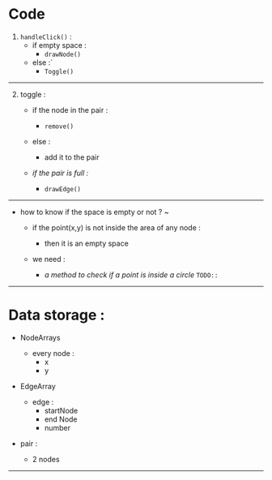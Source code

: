 # Code
1. `handleClick()` :
    - if empty space :
        - `drawNode()`
    - else :`
        - `Toggle()`
    
-----
2. toggle :
    - if the node in the pair :
        - `remove()`
    - else :
        - add it to the pair
    
    - _if the pair is full :_
        - `drawEdge()`
    
-----

- how to know if the space is empty or not ?    ~
    - if the point(x,y) is not inside the area of any node :
        - then it is an empty space
    
    - we need :
        - _a method to check if a point is inside a circle_ `TODO::`
    
------
# Data storage :
- NodeArrays
  - every node :
    - x
    - y
    
- EdgeArray
  - edge :
    - startNode
    - end Node
    - number 
- pair :
    - 2 nodes 
    
------------


